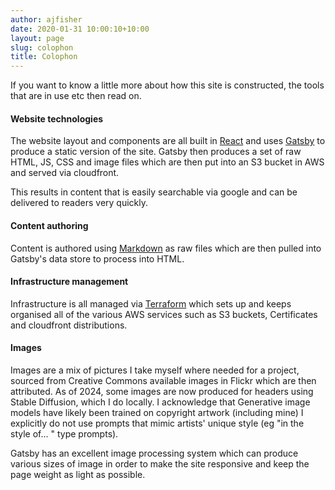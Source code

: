 ```yaml
---
author: ajfisher
date: 2020-01-31 10:00:10+10:00
layout: page
slug: colophon
title: Colophon
---
```


If you want to know a little more about how this site is constructed, the
tools that are in use etc then read on.

#### Website technologies

The website layout and components are all built in [React](https://reactjs.org)
and uses [Gatsby](https://gatsbyjs.org) to produce a static version of the site.
Gatsby then produces a set of raw HTML, JS, CSS and image files which are
then put into an S3 bucket in AWS and served via cloudfront.

This results in content that is easily searchable via google and can be delivered
to readers very quickly.

#### Content authoring

Content is authored using [Markdown](https://en.wikipedia.org/wiki/Markdown)
as raw files which are then pulled into Gatsby's data store to process into
HTML. 

#### Infrastructure management

Infrastructure is all managed via [Terraform](https://www.terraform.io) which
sets up and keeps organised all of the various AWS services such as S3 buckets,
Certificates and cloudfront distributions. 

#### Images

Images are a mix of pictures I take myself where needed for a project,
sourced from Creative Commons available images in Flickr which are then
attributed. As of 2024, some images are now produced for headers using Stable
Diffusion, which I do locally. I acknowledge that Generative image models have
likely been trained on copyright artwork (including mine) I explicitly do not
use prompts that mimic artists' unique style (eg "in the style of... " type
prompts).

Gatsby has an excellent image processing system which can produce various sizes
of image in order to make the site responsive and keep the page weight as light
as possible.

